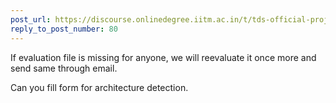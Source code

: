 ```yaml
---
post_url: https://discourse.onlinedegree.iitm.ac.in/t/tds-official-project1-discrepencies/171141/82
reply_to_post_number: 80
---
```

If evaluation file is missing for anyone, we will reevaluate it once more and send same through email.

Can you fill form for architecture detection.